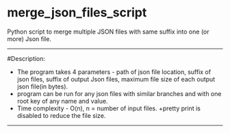 # merge_json_files_script
Python script to merge multiple JSON files with same suffix into one (or more) Json file.

-------------------------------------------------------------
#Description:
 + The program takes 4 parameters - path of json file location, suffix of json files, suffix of output Json files, maximum file size of 
  each output json file(in bytes).
 + program can be run for any json files with similar branches and with one root key of any name and value.
 + Time complexity - O(n), n = number of input files.
 +pretty print is disabled to reduce the file size.
--------------------------------------------------------------  
